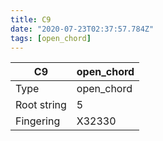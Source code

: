 ```yaml
---
title: C9
date: "2020-07-23T02:37:57.784Z"
tags: [open_chord]
---
```


|C9|open_chord|
|---|---|
|Type|open_chord|
|Root string|5|
|Fingering|X32330|

